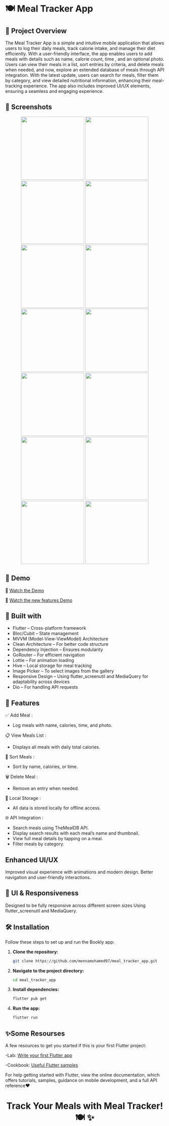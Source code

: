# 🍽️ Meal Tracker App

## 🚀 Project Overview
The Meal Tracker App is a simple and intuitive mobile application that allows users to log their daily meals, track calorie intake, and manage their diet efficiently. With a user-friendly interface, the app enables users to add meals with details such as name, calorie count, time , and an optional photo. Users can view their meals in a list, sort entries by criteria, and delete meals when needed, and now, explore an extended database of meals through API integration. With the latest update, users can search for meals, filter them by category, and view detailed nutritional information, enhancing their meal-tracking experience. The app also includes improved UI/UX elements, ensuring a seamless and engaging experience.


## 🌟 Screenshots

<p align="center">
  <img src="assets/readme/1.jpeg" width="200" />
  <img src="assets/readme/2.jpeg" width="200" />
  <img src="assets/readme/3.jpeg" width="200" />
  <img src="assets/readme/4.jpeg" width="200" />
  <img src="assets/readme/5.jpeg" width="200" />
  <img src="assets/readme/6.jpeg" width="200" />
  <img src="assets/readme/7.jpeg" width="200" />
  <img src="assets/readme/8.jpeg" width="200" />
  <img src="assets/readme/9.jpeg" width="200" />
  <img src="assets/readme/10.jpeg" width="200" />
  <img src="assets/readme/11.jpeg" width="200" />
  <img src="assets/readme/12.jpeg" width="200" />
  <img src="assets/readme/13.jpeg" width="200" />
  <img src="assets/readme/14.jpeg" width="200" />
</p>

## 🎥 Demo  
🔗 [Watch the Demo](https://drive.google.com/file/d/1so451X_0O_l5tb6pg3726EUioJM_oox2/view?usp=sharing)

🔗 [Watch the new features Demo](https://drive.google.com/file/d/1CEFnnzv--VBuNPb4a6Tc_6HOCfJcmI7A/view?usp=sharing)
 
## 🔧 Built with

- Flutter – Cross-platform framework
- Bloc/Cubit – State management
- MVVM (Model-View-ViewModel) Architecture
- Clean Architecture – For better code structure
- Dependency Injection – Ensures modularity
- GoRouter – For efficient navigation
- Lottie – For animation loading
- Hive – Local storage for meal tracking
- Image Picker – To select images from the gallery
- Responsive Design – Using flutter_screenutil and MediaQuery for adaptability across devices
- Dio – For handling API requests


## 🎯 Features

✅ Add Meal :

- Log meals with name, calories, time, and photo.

📋 View Meals List :

- Displays all meals with daily total calories.

🔄 Sort Meals :

- Sort by name, calories, or time.

🗑️ Delete Meal :

- Remove an entry when needed.

💾 Local Storage :

- All data is stored locally for offline access.

🌐 API Integration :

- Search meals using TheMealDB API.
- Display search results with each meal’s name and thumbnail.
- View full meal details by tapping on a meal.
- Filter meals by category.

## Enhanced UI/UX

Improved visual experience with animations and modern design.
Better navigation and user-friendly interactions.

## 📱 UI & Responsiveness
Designed to be fully responsive across different screen sizes Using flutter_screenutil and MediaQuery.

## 🛠 Installation

Follow these steps to set up and run the Bookly app:

1. **Clone the repository:**
   ```sh
   git clone https://github.com/mennamohamed97/meal_tracker_app.git
   ```

2. **Navigate to the project directory:**
   ```sh
   cd meal_tracker_app
   ```

3. **Install dependencies:**
   ```sh
   flutter pub get
   ```

4. **Run the app:**
   ```sh
   flutter run
   ```


## ✨Some Resourses

A few resources to get you started if this is your first Flutter project:

-Lab: [Write your first Flutter app](https://docs.flutter.dev/get-started/codelab)

-Cookbook: [Useful Flutter samples](https://docs.flutter.dev/cookbook)

For help getting started with Flutter, view the online documentation, which offers tutorials, samples, guidance on mobile development, and a full API reference❤️


<div align="center">

# **Track Your Meals with Meal Tracker! 🍽️ ✨**

</div>


